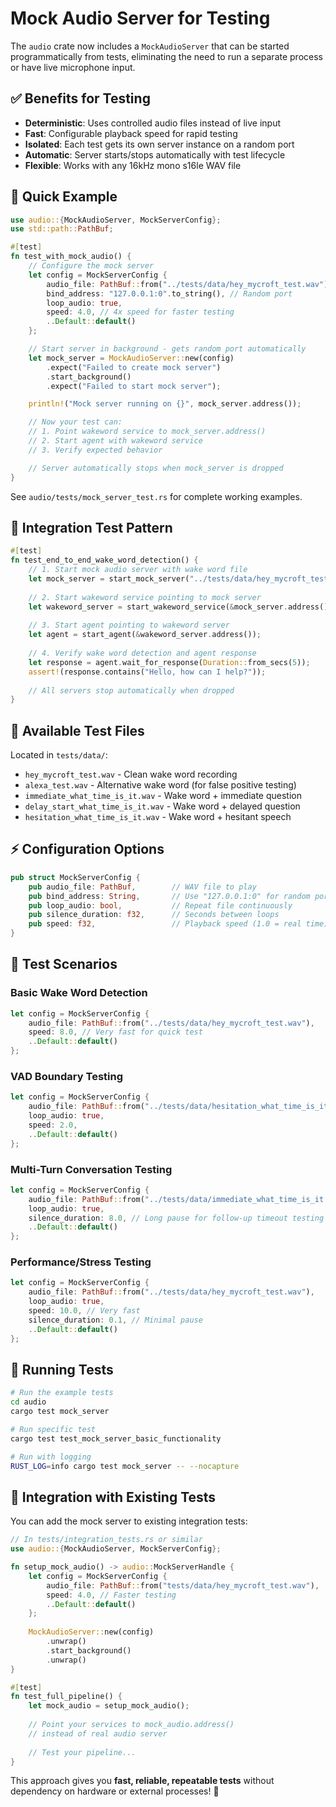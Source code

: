 # Mock Audio Server for Testing

The `audio` crate now includes a `MockAudioServer` that can be started programmatically from tests, eliminating the need to run a separate process or have live microphone input.

## ✅ Benefits for Testing

- **Deterministic**: Uses controlled audio files instead of live input
- **Fast**: Configurable playback speed for rapid testing
- **Isolated**: Each test gets its own server instance on a random port
- **Automatic**: Server starts/stops automatically with test lifecycle
- **Flexible**: Works with any 16kHz mono s16le WAV file

## 🚀 Quick Example

```rust
use audio::{MockAudioServer, MockServerConfig};
use std::path::PathBuf;

#[test]
fn test_with_mock_audio() {
    // Configure the mock server
    let config = MockServerConfig {
        audio_file: PathBuf::from("../tests/data/hey_mycroft_test.wav"),
        bind_address: "127.0.0.1:0".to_string(), // Random port
        loop_audio: true,
        speed: 4.0, // 4x speed for faster testing
        ..Default::default()
    };

    // Start server in background - gets random port automatically
    let mock_server = MockAudioServer::new(config)
        .expect("Failed to create mock server")
        .start_background()
        .expect("Failed to start mock server");

    println!("Mock server running on {}", mock_server.address());

    // Now your test can:
    // 1. Point wakeword service to mock_server.address() 
    // 2. Start agent with wakeword service
    // 3. Verify expected behavior

    // Server automatically stops when mock_server is dropped
}
```

See `audio/tests/mock_server_test.rs` for complete working examples.

## 🎯 Integration Test Pattern

```rust
#[test]
fn test_end_to_end_wake_word_detection() {
    // 1. Start mock audio server with wake word file
    let mock_server = start_mock_server("../tests/data/hey_mycroft_test.wav");
    
    // 2. Start wakeword service pointing to mock server
    let wakeword_server = start_wakeword_service(&mock_server.address());
    
    // 3. Start agent pointing to wakeword server  
    let agent = start_agent(&wakeword_server.address());
    
    // 4. Verify wake word detection and agent response
    let response = agent.wait_for_response(Duration::from_secs(5));
    assert!(response.contains("Hello, how can I help?"));
    
    // All servers stop automatically when dropped
}
```

## 📁 Available Test Files

Located in `tests/data/`:

- `hey_mycroft_test.wav` - Clean wake word recording
- `alexa_test.wav` - Alternative wake word (for false positive testing)
- `immediate_what_time_is_it.wav` - Wake word + immediate question
- `delay_start_what_time_is_it.wav` - Wake word + delayed question
- `hesitation_what_time_is_it.wav` - Wake word + hesitant speech

## ⚡ Configuration Options

```rust
pub struct MockServerConfig {
    pub audio_file: PathBuf,        // WAV file to play
    pub bind_address: String,       // Use "127.0.0.1:0" for random port
    pub loop_audio: bool,           // Repeat file continuously
    pub silence_duration: f32,      // Seconds between loops
    pub speed: f32,                 // Playback speed (1.0 = real time)
}
```

## 🧪 Test Scenarios

### Basic Wake Word Detection
```rust
let config = MockServerConfig {
    audio_file: PathBuf::from("../tests/data/hey_mycroft_test.wav"),
    speed: 8.0, // Very fast for quick test
    ..Default::default()
};
```

### VAD Boundary Testing
```rust
let config = MockServerConfig {
    audio_file: PathBuf::from("../tests/data/hesitation_what_time_is_it.wav"),
    loop_audio: true,
    speed: 2.0,
    ..Default::default()
};
```

### Multi-Turn Conversation Testing
```rust
let config = MockServerConfig {
    audio_file: PathBuf::from("../tests/data/immediate_what_time_is_it.wav"),
    loop_audio: true,
    silence_duration: 8.0, // Long pause for follow-up timeout testing
    ..Default::default()
};
```

### Performance/Stress Testing
```rust
let config = MockServerConfig {
    audio_file: PathBuf::from("../tests/data/hey_mycroft_test.wav"),
    loop_audio: true,
    speed: 10.0, // Very fast
    silence_duration: 0.1, // Minimal pause
    ..Default::default()
};
```

## 🔧 Running Tests

```bash
# Run the example tests
cd audio
cargo test mock_server

# Run specific test
cargo test test_mock_server_basic_functionality

# Run with logging
RUST_LOG=info cargo test mock_server -- --nocapture
```

## 🎯 Integration with Existing Tests

You can add the mock server to existing integration tests:

```rust
// In tests/integration_tests.rs or similar
use audio::{MockAudioServer, MockServerConfig};

fn setup_mock_audio() -> audio::MockServerHandle {
    let config = MockServerConfig {
        audio_file: PathBuf::from("tests/data/hey_mycroft_test.wav"),
        speed: 4.0, // Faster testing
        ..Default::default()
    };
    
    MockAudioServer::new(config)
        .unwrap()
        .start_background()
        .unwrap()
}

#[test]
fn test_full_pipeline() {
    let mock_audio = setup_mock_audio();
    
    // Point your services to mock_audio.address()
    // instead of real audio server
    
    // Test your pipeline...
}
```

This approach gives you **fast, reliable, repeatable tests** without dependency on hardware or external processes! 🎉 